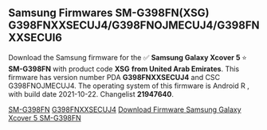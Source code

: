 <h2>Samsung Firmwares SM-G398FN(XSG) G398FNXXSECUJ4/G398FNOJMECUJ4/G398FNXXSECUI6</h2>
Download the Samsung firmware for the ✅ <strong>Samsung Galaxy Xcover 5 </strong> ⭐ <strong>SM-G398FN</strong> with product code <strong>XSG</strong> <strong> from United Arab Emirates</strong>. This firmware has version number PDA <strong>G398FNXXSECUJ4</strong> and CSC G398FNOJMECUJ4. The operating system of this firmware is Android R , with build date 2021-10-22. Changelist <strong>21947640</strong>.


[SM-G398FN](https://samfirm.shop/samsung/model/SM-G398FN)
[G398FNXXSECUJ4](https://samfirm.shop/samsung/pda/G398FNXXSECUJ4)
[Download Firmware Samsung Galaxy Xcover 5 SM-G398FN](https://samfirm.shop/samsung/firmware/467551)
